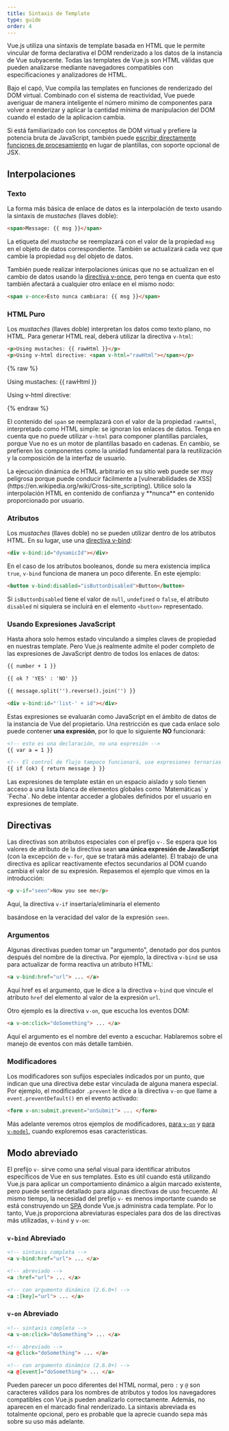 ```yaml
---
title: Sintaxis de Template
type: guide
order: 4
---
```


Vue.js utiliza una sintaxis de template basada en HTML que le permite vincular de forma declarativa el DOM renderizado a los datos de la instancia de Vue subyacente. Todas las templates de Vue.js son HTML válidas que pueden analizarse mediante navegadores compatibles con especificaciones y analizadores de HTML.

Bajo el capó, Vue compila las templates en funciones de renderizado del DOM virtual. Combinado con el sistema de reactividad, Vue puede averiguar de manera inteligente el número mínimo de componentes para volver a renderizar y aplicar la cantidad mínima de manipulacion del DOM cuando el estado de la aplicacion cambia.

Si está familiarizado con los conceptos de DOM virtual y prefiere la potencia bruta de JavaScript, también puede [escribir directamente funciones de procesamiento](render-function.html) en lugar de plantillas, con soporte opcional de JSX.

## Interpolaciones

### Texto

La forma más básica de enlace de datos es la interpolación de texto usando la sintaxis de _mustaches_ (llaves doble):

``` html
<span>Message: {{ msg }}</span>
```

La etiqueta del _mustache_ se reemplazará con el valor de la propiedad `msg` en el objeto de datos correspondiente. También se actualizará cada vez que cambie la propiedad `msg` del objeto de datos.

También puede realizar interpolaciones únicas que no se actualizan en el cambio de datos usando la [directiva v-once](../api/#v-once), pero tenga en cuenta que esto también afectará a cualquier otro enlace en el mismo nodo:

``` html
<span v-once>Esto nunca cambiara: {{ msg }}</span>
```

### HTML Puro

Los _mustaches_ (llaves doble) interpretan los datos como texto plano, no HTML. Para generar HTML real, deberá utilizar la directiva `v-html`:

``` html
<p>Using mustaches: {{ rawHtml }}</p>
<p>Using v-html directive: <span v-html="rawHtml"></span></p>
```

{% raw %}
<div id="example1" class="demo">
  <p>Using mustaches: {{ rawHtml }}</p>
  <p>Using v-html directive: <span v-html="rawHtml"></span></p>
</div>
<script>
new Vue({
  el: '#example1',
  data: function () {
  	return {
  	  rawHtml: '<span style="color: red">This should be red.</span>'
  	}
  }
})
</script>
{% endraw %}

El contenido del `span` se reemplazará con el valor de la propiedad `rawHtml`, interpretado como HTML simple: se ignoran los enlaces de datos. Tenga en cuenta que no puede utilizar `v-html` para componer plantillas parciales, porque Vue no es un motor de plantillas basado en cadenas. En cambio, se prefieren los componentes como la unidad fundamental para la reutilización y la composición de la interfaz de usuario.

<p class="tip">La ejecución dinámica de HTML arbitrario en su sitio web puede ser muy peligrosa porque puede conducir fácilmente a [vulnerabilidades de XSS](https://en.wikipedia.org/wiki/Cross-site_scripting). Utilice solo la interpolación HTML en contenido de confianza y **nunca** en contenido proporcionado por usuario.</p>

### Atributos

Los _mustaches_ (llaves doble) no se pueden utilizar dentro de los atributos HTML. En su lugar, use una [directiva v-bind](../api/#v-bind):

``` html
<div v-bind:id="dynamicId"></div>
```

En el caso de los atributos booleanos, donde su mera existencia implica `true`, `v-bind` funciona de manera un poco diferente. En este ejemplo:

``` html
<button v-bind:disabled="isButtonDisabled">Button</button>
```

Si `isButtonDisabled` tiene el valor de `null`, `undefined` o `false`, el atributo `disabled` ni siquiera se incluirá en el elemento `<button>` representado.

### Usando Expresiones JavaScript 

Hasta ahora solo hemos estado vinculando a simples claves de propiedad en nuestras template. Pero Vue.js realmente admite el poder completo de las expresiones de JavaScript dentro de todos los enlaces de datos:

``` html
{{ number + 1 }}

{{ ok ? 'YES' : 'NO' }}

{{ message.split('').reverse().join('') }}

<div v-bind:id="'list-' + id"></div>
```

Estas expresiones se evaluarán como JavaScript en el ámbito de datos de la instancia de Vue del propietario. Una restricción es que cada enlace solo puede contener **una expresión**, por lo que lo siguiente **NO** funcionará:

``` html
<!-- esto es una declaración, no una expresión -->
{{ var a = 1 }}

<!-- El control de flujo tampoco funcionará, use expresiones ternarias -->
{{ if (ok) { return message } }}
```

<p class="tip">Las expresiones de template están en un espacio aislado y solo tienen acceso a una lista blanca de elementos globales como `Matemáticas` y `Fecha`. No debe intentar acceder a globales definidos por el usuario en expresiones de template.</p>

## Directivas

Las directivas son atributos especiales con el prefijo `v-`. Se espera que los valores de atributo de la directiva sean **una única expresión de JavaScript** (con la excepción de `v-for`, que se tratará más adelante). El trabajo de una directiva es aplicar reactivamente efectos secundarios al DOM cuando cambia el valor de su expresión. Repasemos el ejemplo que vimos en la introducción:

``` html
<p v-if="seen">Now you see me</p>
```
Aquí, la directiva `v-if` insertaría/eliminaría el elemento <p> basándose en la veracidad del valor de la expresión `seen`.

### Argumentos

Algunas directivas pueden tomar un "argumento", denotado por dos puntos después del nombre de la directiva. Por ejemplo, la directiva `v-bind` se usa para actualizar de forma reactiva un atributo HTML:

``` html
<a v-bind:href="url"> ... </a>
```

Aquí href es el argumento, que le dice a la directiva `v-bind` que vincule el atributo `href` del elemento al valor de la expresión `url`.

Otro ejemplo es la directiva `v-on`, que escucha los eventos DOM:

``` html
<a v-on:click="doSomething"> ... </a>
```

Aquí el argumento es el nombre del evento a escuchar. Hablaremos sobre el manejo de eventos con más detalle también.

### Modificadores

Los modificadores son sufijos especiales indicados por un punto, que indican que una directiva debe estar vinculada de alguna manera especial. Por ejemplo, el modificador `.prevent` le dice a la directiva `v-on` que llame a `event.preventDefault()` en el evento activado:

``` html
<form v-on:submit.prevent="onSubmit"> ... </form>
```

Más adelante veremos otros ejemplos de modificadores, [para `v-on`](events.html#Modificadores-de-eventos) y [para `v-model`](forms.html#Modificadores), cuando exploremos esas características.

## Modo abreviado

El prefijo `v-` sirve como una señal visual para identificar atributos específicos de Vue en sus templates. Esto es útil cuando está utilizando Vue.js para aplicar un comportamiento dinámico a algún marcado existente, pero puede sentirse detallado para algunas directivas de uso frecuente. Al mismo tiempo, la necesidad del prefijo `v-` es menos importante cuando se está construyendo un [SPA](https://en.wikipedia.org/wiki/Single-page_application) donde Vue.js administra cada template. Por lo tanto, Vue.js proporciona abreviaturas especiales para dos de las directivas más utilizadas, `v-bind` y `v-on`:

### `v-bind` Abreviado

``` html
<!-- sintaxis completa -->
<a v-bind:href="url"> ... </a>

<!-- abreviado -->
<a :href="url"> ... </a>

<!-- con argumento dinámico (2.6.0+) -->
<a :[key]="url"> ... </a>
```

### `v-on` Abreviado

``` html
<!-- sintaxis completa -->
<a v-on:click="doSomething"> ... </a>

<!-- abreviado -->
<a @click="doSomething"> ... </a>

<!-- con argumento dinámico (2.6.0+) -->
<a @[event]="doSomething"> ... </a>
```

Pueden parecer un poco diferentes del HTML normal, pero `:` y `@` son caracteres válidos para los nombres de atributos y todos los navegadores compatibles con Vue.js pueden analizarlo correctamente. Además, no aparecen en el marcado final renderizado. La sintaxis abreviada es totalmente opcional, pero es probable que la aprecie cuando sepa más sobre su uso más adelante.
